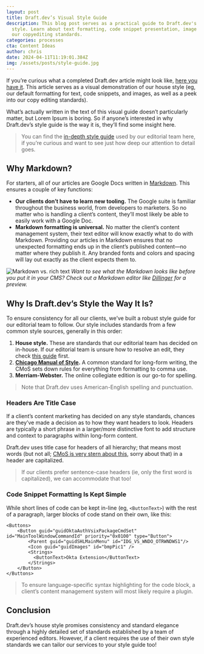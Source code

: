 ```yaml
---
layout: post
title: Draft.dev’s Visual Style Guide
description: This blog post serves as a practical guide to Draft.dev's house
  style. Learn about text formatting, code snippet presentation, image use, and
  our copyediting standards.
categories: processes
cta: Content Ideas
author: chris
date: 2024-04-11T11:19:01.384Z
img: /assets/posts/style-guide.jpg
---
```

If you’re curious what a completed Draft.dev article might look like, [here you have it](https://docs.google.com/document/d/15o2U0y9PKGAsxis3NROcpGN02v6ijCj49gZ4X3_ZQww/edit). This article serves as a visual demonstration of our house style (eg, our default formatting for text, code snippets, and images, as well as a peek into our copy editing standards).

What’s actually written in the text of this visual guide doesn’t particularly matter, but Lorem Ipsum is boring. So if anyone’s interested in why Draft.dev’s style guide is the way it is, they’ll find some insight here.

> You can find the [in-depth style guide](https://www.notion.so/draftdev/Draft-dev-Editing-Style-Guide-c98254a66cc74cd7bf2ead4fa1589cd3) used by our editorial team here, if you’re curious and want to see just how deep our attention to detail goes.

## Why Markdown?

For starters, all of our articles are Google Docs written in [Markdown](https://docs.github.com/en/get-started/writing-on-github/getting-started-with-writing-and-formatting-on-github/basic-writing-and-formatting-syntax). This ensures a couple of key functions:

* **Our clients don’t have to learn new tooling.** The Google suite is familiar throughout the business world, from developers to marketers. So no matter who is handling a client’s content, they’ll most likely be able to easily work with a Google Doc.
* **Markdown formatting is universal.** No matter the client’s content management system, their text editor will know exactly what to do with Markdown. Providing our articles in Markdown ensures that no unexpected formatting ends up in the client’s published content—no matter where they publish it. Any branded fonts and colors and spacing will lay out exactly as the client expects them to.

![Markdown vs. rich text](https://imgur.com/xBiK0jP.png)
*Want to see what the Markdown looks like before you put it in your CMS? Check out a Markdown editor like [Dillinger](https://dillinger.io/) for a preview.*

## Why Is Draft.dev’s Style the Way It Is?

To ensure consistency for all our clients, we’ve built a robust style guide for our editorial team to follow. Our style includes standards from a few common style sources, generally in this order:

1. **House style.** These are standards that our editorial team has decided on in-house. If our editorial team is unsure how to resolve an edit, they check [this guide](https://draftdev.notion.site/Draft-dev-Editing-Style-Guide-c98254a66cc74cd7bf2ead4fa1589cd3) first.
2. **[Chicago Manual of Style](https://www.chicagomanualofstyle.org/home.html).** A common standard for long-form writing, the CMoS sets down rules for everything from formatting to comma use.
3. **Merriam-Webster.** The online collegiate edition is our go-to for spelling.

> Note that Draft.dev uses American-English spelling and punctuation.

### Headers Are Title Case

If a client’s content marketing has decided on any style standards, chances are they’ve made a decision as to how they want headers to look. Headers are typically a short phrase in a larger/more distinctive font to add structure and context to paragraphs within long-form content.

Draft.dev uses title case for headers of all hierarchy; that means most words (but not all; [CMoS is very stern about this](https://www.chicagomanualofstyle.org/qanda/data/faq/topics/CapitalizationTitles/faq0007.html), sorry about that) in a header are capitalized.

> If our clients prefer sentence-case headers (ie, only the first word is capitalized), we can accommodate that too!

### Code Snippet Formatting Is Kept Simple

While short lines of code can be kept in-line (eg, `<ButtonText>`) with the rest of a paragraph, larger blocks of code stand on their own, like this:

```
<Buttons>
    <Button guid="guidOktaAuthVsixPackageCmdSet" id="MainToolWindowCommandId" priority="0x0100" type="Button">
        <Parent guid="guidSHLMainMenu" id="IDG_VS_WNDO_OTRWNDWS1"/>
        <Icon guid="guidImages" id="bmpPic1" />
        <Strings>
          <ButtonText>Okta Extension</ButtonText>
        </Strings>
    </Button>
</Buttons>
```

> To ensure language-specific syntax highlighting for the code block, a client’s content management system will most likely require a plugin.

## Conclusion

Draft.dev’s house style promises consistency and standard elegance through a highly detailed set of standards established by a team of experienced editors. However, if a client requires the use of their own style standards we can tailor our services to your style guide too!